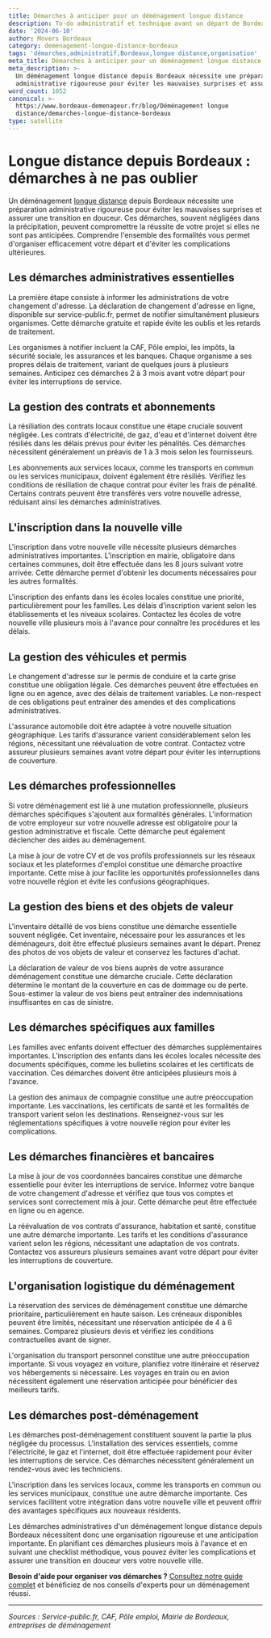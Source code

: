 ```yaml
---
title: Démarches à anticiper pour un déménagement longue distance
description: To-do administratif et technique avant un départ de Bordeaux.
date: '2024-06-10'
author: Movers Bordeaux
category: demenagement-longue-distance-bordeaux
tags: 'démarches,administratif,Bordeaux,longue distance,organisation'
meta_title: Démarches à anticiper pour un déménagement longue distance
meta_description: >-
  Un déménagement longue distance depuis Bordeaux nécessite une préparation
  administrative rigoureuse pour éviter les mauvaises surprises et assurer une.
word_count: 1052
canonical: >-
  https://www.bordeaux-demenageur.fr/blog/Déménagement longue
  distance/demarches-longue-distance-bordeaux
type: satellite
---
```



# Longue distance depuis Bordeaux : démarches à ne pas oublier

Un déménagement [longue distance](/blog/longue-distance/guide) depuis Bordeaux nécessite une préparation administrative rigoureuse pour éviter les mauvaises surprises et assurer une transition en douceur. Ces démarches, souvent négligées dans la précipitation, peuvent compromettre la réussite de votre projet si elles ne sont pas anticipées. Comprendre l'ensemble des formalités vous permet d'organiser efficacement votre départ et d'éviter les complications ultérieures.

## Les démarches administratives essentielles

La première étape consiste à informer les administrations de votre changement d'adresse. La déclaration de changement d'adresse en ligne, disponible sur service-public.fr, permet de notifier simultanément plusieurs organismes. Cette démarche gratuite et rapide évite les oublis et les retards de traitement.

Les organismes à notifier incluent la CAF, Pôle emploi, les impôts, la sécurité sociale, les assurances et les banques. Chaque organisme a ses propres délais de traitement, variant de quelques jours à plusieurs semaines. Anticipez ces démarches 2 à 3 mois avant votre départ pour éviter les interruptions de service.

## La gestion des contrats et abonnements

La résiliation des contrats locaux constitue une étape cruciale souvent négligée. Les contrats d'électricité, de gaz, d'eau et d'internet doivent être résiliés dans les délais prévus pour éviter les pénalités. Ces démarches nécessitent généralement un préavis de 1 à 3 mois selon les fournisseurs.

Les abonnements aux services locaux, comme les transports en commun ou les services municipaux, doivent également être résiliés. Vérifiez les conditions de résiliation de chaque contrat pour éviter les frais de pénalité. Certains contrats peuvent être transférés vers votre nouvelle adresse, réduisant ainsi les démarches administratives.

## L'inscription dans la nouvelle ville

L'inscription dans votre nouvelle ville nécessite plusieurs démarches administratives importantes. L'inscription en mairie, obligatoire dans certaines communes, doit être effectuée dans les 8 jours suivant votre arrivée. Cette démarche permet d'obtenir les documents nécessaires pour les autres formalités.

L'inscription des enfants dans les écoles locales constitue une priorité, particulièrement pour les familles. Les délais d'inscription varient selon les établissements et les niveaux scolaires. Contactez les écoles de votre nouvelle ville plusieurs mois à l'avance pour connaître les procédures et les délais.

## La gestion des véhicules et permis

Le changement d'adresse sur le permis de conduire et la carte grise constitue une obligation légale. Ces démarches peuvent être effectuées en ligne ou en agence, avec des délais de traitement variables. Le non-respect de ces obligations peut entraîner des amendes et des complications administratives.

L'assurance automobile doit être adaptée à votre nouvelle situation géographique. Les tarifs d'assurance varient considérablement selon les régions, nécessitant une réévaluation de votre contrat. Contactez votre assureur plusieurs semaines avant votre départ pour éviter les interruptions de couverture.

## Les démarches professionnelles

Si votre déménagement est lié à une mutation professionnelle, plusieurs démarches spécifiques s'ajoutent aux formalités générales. L'information de votre employeur sur votre nouvelle adresse est obligatoire pour la gestion administrative et fiscale. Cette démarche peut également déclencher des aides au déménagement.

La mise à jour de votre CV et de vos profils professionnels sur les réseaux sociaux et les plateformes d'emploi constitue une démarche proactive importante. Cette mise à jour facilite les opportunités professionnelles dans votre nouvelle région et évite les confusions géographiques.

## La gestion des biens et des objets de valeur

L'inventaire détaillé de vos biens constitue une démarche essentielle souvent négligée. Cet inventaire, nécessaire pour les assurances et les déménageurs, doit être effectué plusieurs semaines avant le départ. Prenez des photos de vos objets de valeur et conservez les factures d'achat.

La déclaration de valeur de vos biens auprès de votre assurance déménagement constitue une démarche cruciale. Cette déclaration détermine le montant de la couverture en cas de dommage ou de perte. Sous-estimer la valeur de vos biens peut entraîner des indemnisations insuffisantes en cas de sinistre.

## Les démarches spécifiques aux familles

Les familles avec enfants doivent effectuer des démarches supplémentaires importantes. L'inscription des enfants dans les écoles locales nécessite des documents spécifiques, comme les bulletins scolaires et les certificats de vaccination. Ces démarches doivent être anticipées plusieurs mois à l'avance.

La gestion des animaux de compagnie constitue une autre préoccupation importante. Les vaccinations, les certificats de santé et les formalités de transport varient selon les destinations. Renseignez-vous sur les réglementations spécifiques à votre nouvelle région pour éviter les complications.

## Les démarches financières et bancaires

La mise à jour de vos coordonnées bancaires constitue une démarche essentielle pour éviter les interruptions de service. Informez votre banque de votre changement d'adresse et vérifiez que tous vos comptes et services sont correctement mis à jour. Cette démarche peut être effectuée en ligne ou en agence.

La réévaluation de vos contrats d'assurance, habitation et santé, constitue une autre démarche importante. Les tarifs et les conditions d'assurance varient selon les régions, nécessitant une adaptation de vos contrats. Contactez vos assureurs plusieurs semaines avant votre départ pour éviter les interruptions de couverture.

## L'organisation logistique du déménagement

La réservation des services de déménagement constitue une démarche prioritaire, particulièrement en haute saison. Les créneaux disponibles peuvent être limités, nécessitant une réservation anticipée de 4 à 6 semaines. Comparez plusieurs devis et vérifiez les conditions contractuelles avant de signer.

L'organisation du transport personnel constitue une autre préoccupation importante. Si vous voyagez en voiture, planifiez votre itinéraire et réservez vos hébergements si nécessaire. Les voyages en train ou en avion nécessitent également une réservation anticipée pour bénéficier des meilleurs tarifs.

## Les démarches post-déménagement

Les démarches post-déménagement constituent souvent la partie la plus négligée du processus. L'installation des services essentiels, comme l'électricité, le gaz et l'internet, doit être effectuée rapidement pour éviter les interruptions de service. Ces démarches nécessitent généralement un rendez-vous avec les techniciens.

L'inscription dans les services locaux, comme les transports en commun ou les services municipaux, constitue une autre démarche importante. Ces services facilitent votre intégration dans votre nouvelle ville et peuvent offrir des avantages spécifiques aux nouveaux résidents.

Les démarches administratives d'un déménagement longue distance depuis Bordeaux nécessitent donc une organisation rigoureuse et une anticipation importante. En planifiant ces démarches plusieurs mois à l'avance et en suivant une checklist méthodique, vous pouvez éviter les complications et assurer une transition en douceur vers votre nouvelle ville.

**Besoin d'aide pour organiser vos démarches ?** [Consultez notre guide complet](/blog/devis/guide) et bénéficiez de nos conseils d'experts pour un déménagement réussi.

---

*Sources : Service-public.fr, CAF, Pôle emploi, Mairie de Bordeaux, entreprises de déménagement*
